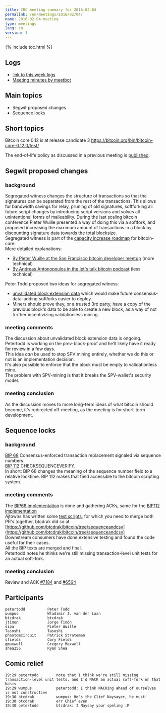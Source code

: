 ```yaml
---
title: IRC meeting summary for 2016-02-04
permalink: /en/meetings/2016/02/04/
name: 2016-02-04-meeting
type: meetings
lang: en
version: 1
---
```

{% include toc.html %}

## Logs

- [link to this week logs](http://bitcoinstats.com/irc/bitcoin-dev/logs/2016/02/04#l1454612462.0)  
- [Meeting minutes by meetbot](http://www.erisian.com.au/meetbot/bitcoin-dev/2016/bitcoin-dev.2016-02-04-19.01.html) 

## Main topics 

- Segwit proposed changes  
- Sequence locks

## Short topics

Bitcoin core 0.12 is at release candidate 3 https://bitcoin.org/bin/bitcoin-core-0.12.0/test/   

The end-of-life policy as discussed in a previous meeting is [published](https://bitcoincore.org/en/lifecycle/).

## Segwit proposed changes

### background

Segregated witness changes the structure of transactions so that the signatures can be separated from the rest of the transactions. 
This allows for bandwidth savings for relay, pruning of old signatures, softforking all future script changes by introducing script versions and solves all unintentional forms of malleability. 
During the last scaling bitcoin conference Pieter Wuille presented a way of doing this via a softfork, and proposed increasing the maximum amount of transactions in a block by discounting signature data towards the total blocksize.  
Segregated witness is part of the [capacity increase roadmap](https://lists.linuxfoundation.org/pipermail/bitcoin-dev/2015-December/011865.html) for bitcoin-core.  
More detailed explanations:  
- [By Pieter Wuille at the San Francisco bitcoin developer meetup](https://www.youtube.com/watch?v=NOYNZB5BCHM) (more technical)  
- [By Andreas Antonopoulos in the let's talk bitcoin podcast](https://letstalkbitcoin.com/blog/post/lets-talk-bitcoin-277-separating-signatures-with-segregated-witness) (less technical)

Peter Todd proposed two ideas for segregated witness:  
- [unvalidated block extension data](http://lists.linuxfoundation.org/pipermail/bitcoin-dev/2016-January/012301.html) which would make future consensus-data-adding softforks easier to deploy.  
- Miners should prove they, or a trusted 3rd party, have a copy of the previous block's data to be able to create a new block, as a way of not further incentivizing validationless mining.

### meeting comments

The discussion about unvalidated block extension data is ongoing.  
Petertodd is working on the prev-block-proof and he'll likely have it ready for review in a few days.  
This idea *can* be used to stop SPV mining entirely, whether we do this or not is an implementation decision.  
It's also possible to enforce that the block must be empty to validationless mine.  
The problem with SPV-mining is that it breaks the SPV-wallet's security model.

### meeting conclusion

As the discussion moves to more long-term ideas of what bitcoin should become, it's redirected off-meeting, as the meeting is for short-term development.

## Sequence locks

### background

[BIP 68](https://github.com/bitcoin/bips/blob/master/bip-0068.mediawiki)  Consensus-enforced transaction replacement signaled via sequence numbers.  
[BIP 112](https://github.com/bitcoin/bips/blob/master/bip-0112.mediawiki) CHECKSEQUENCEVERIFY.  
In short: BIP 68 changes the meaning of the sequence number field to a relative locktime. BIP 112 makes that field accessible to the bitcoin scripting system.  

### meeting comments

The [BIP68 implementation](https://github.com/bitcoin/bitcoin/pull/7184) is done and gathering ACKs, same for the [BIP112 implementation](https://github.com/bitcoin/bitcoin/pull/6564)  
Ajtowns has written some [test scripts](https://github.com/ajtowns/op_csv-test), for which you need to merge both PR's together. btcdrak did so at [https://github.com/btcdrak/bitcoin/tree/sequenceandcsv](https://github.com/btcdrak/bitcoin/tree/sequenceandcsv)  
Downstream consumers have done extensive testing and found the code useful for their cases.  
All the BIP texts are merged and final.  
Petertodd notes he thinks we're still missing transaction-level unit tests for an actual soft-fork.

### meeting conclusion

Review and ACK [#7184](https://github.com/bitcoin/bitcoin/pull/7184) and [#6564](https://github.com/bitcoin/bitcoin/pull/6564)  

## Participants

    petertodd          Peter Todd  
    wumpus             Wladimir J. van der Laan  
    btcdrak            btcdrak  
    jtimon             Jorge Timón  
    sipa               Pieter Wuille  
    Tasoshi            Tasoshi  
    phantomcircuit     Patrick Strateman  
    cfields            Cory Fields  
    gmaxwell           Gregory Maxwell  
    shea256            Ryan Shea  

## Comic relief

    19:29 petertodd        note that I think we're still missing transaction-level unit tests, and I'd NACK an actual soft-fork on that basis   
    19:29 wumpus           petertodd: I think NACKing ahead of ourselves is not constructive   
    19:30 btcdrak          wumpus: He's the Clief Naysayer, he must!   
    19:30 btcdrak          err Chief even  
    19:30 petertodd        btcdrak: I Naysay your speling :P
